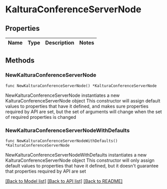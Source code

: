 # KalturaConferenceServerNode

## Properties

Name | Type | Description | Notes
------------ | ------------- | ------------- | -------------

## Methods

### NewKalturaConferenceServerNode

`func NewKalturaConferenceServerNode() *KalturaConferenceServerNode`

NewKalturaConferenceServerNode instantiates a new KalturaConferenceServerNode object
This constructor will assign default values to properties that have it defined,
and makes sure properties required by API are set, but the set of arguments
will change when the set of required properties is changed

### NewKalturaConferenceServerNodeWithDefaults

`func NewKalturaConferenceServerNodeWithDefaults() *KalturaConferenceServerNode`

NewKalturaConferenceServerNodeWithDefaults instantiates a new KalturaConferenceServerNode object
This constructor will only assign default values to properties that have it defined,
but it doesn't guarantee that properties required by API are set


[[Back to Model list]](../README.md#documentation-for-models) [[Back to API list]](../README.md#documentation-for-api-endpoints) [[Back to README]](../README.md)


